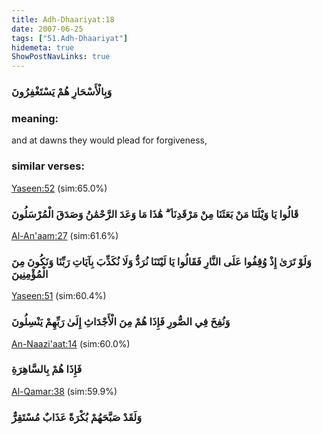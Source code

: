 ```yaml
---
title: Adh-Dhaariyat:18
date: 2007-06-25
tags: ["51.Adh-Dhaariyat"]
hidemeta: true 
ShowPostNavLinks: true 
---
```

### وَبِالْأَسْحَارِ هُمْ يَسْتَغْفِرُونَ
### meaning: 
and at dawns they would plead for forgiveness,
### similar verses: 

[Yaseen:52](/36/52) (sim:65.0%)

### قَالُوا يَا وَيْلَنَا مَنْ بَعَثَنَا مِنْ مَرْقَدِنَا ۜ ۗ هَٰذَا مَا وَعَدَ الرَّحْمَٰنُ وَصَدَقَ الْمُرْسَلُونَ

[Al-An'aam:27](/6/27) (sim:61.6%)

### وَلَوْ تَرَىٰ إِذْ وُقِفُوا عَلَى النَّارِ فَقَالُوا يَا لَيْتَنَا نُرَدُّ وَلَا نُكَذِّبَ بِآيَاتِ رَبِّنَا وَنَكُونَ مِنَ الْمُؤْمِنِينَ

[Yaseen:51](/36/51) (sim:60.4%)

### وَنُفِخَ فِي الصُّورِ فَإِذَا هُمْ مِنَ الْأَجْدَاثِ إِلَىٰ رَبِّهِمْ يَنْسِلُونَ

[An-Naazi'aat:14](/79/14) (sim:60.0%)

### فَإِذَا هُمْ بِالسَّاهِرَةِ

[Al-Qamar:38](/54/38) (sim:59.9%)

### وَلَقَدْ صَبَّحَهُمْ بُكْرَةً عَذَابٌ مُسْتَقِرٌّ
